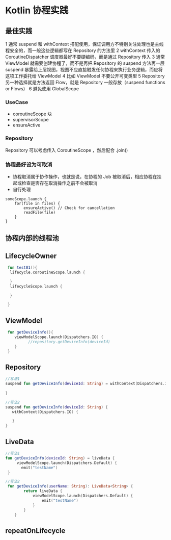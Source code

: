
# Kotlin 协程实践


## 最佳实践
1 通常 suspend 和 withContext 搭配使用，保证调用方不特别关注处理也是主线程安全的，而一般这些逻辑都写在 Repository 的方法里
2 withContext 传入的 CoroutineDispatcher 调度器最好不要硬编码，而是通过 Repository 传入
3 通常 ViewModel 就需要创建协程了，而不是再把 Repository 的 suspend 方法再一层 suspend 暴露给上层视图，视图不应直接触发任何协程来执行业务逻辑，而应将这项工作委托给 ViewModel
4 比如 ViewModel 不要公开可变类型
5 Repository 另一种选择就是方法返回  Flow，就是 Repository 一般存放（suspend functions or Flows）
6 避免使用 GlobalScope

### UseCase
- coroutineScope 块
- supervisorScope
- ensureActive

### Repository
Repository 可以考虑传入 CoroutineScope ，然后配合 .join()

### 协程最好设为可取消
- 协程取消属于协作操作，也就是说，在协程的 Job 被取消后，相应协程在挂起或检查是否存在取消操作之前不会被取消
- 自行处理
```
someScope.launch {
    for(file in files) {
        ensureActive() // Check for cancellation
        readFile(file)
    }
}
```






## 协程内部的线程池


 

## LifecycleOwner 
```kotlin
 fun test01(){
  lifecycle.coroutineScope.launch {

  }
  lifecycleScope.launch {

  }

 }
```




 

## ViewModel 
```kotlin
 fun getDeviceInfo(){
    viewModelScope.launch(Dispatchers.IO) {
          //repository.getDeviceInfo(deviceId)
    }
 }

```
## Repository

```kotlin
//写法1
suspend fun getDeviceInfo(deviceId: String) = withContext(Dispatchers.IO) {
        
}
```

 ```kotlin 
 //写法2  
 suspend fun getDeviceInfo(deviceId: String) {
    withContext(Dispatchers.IO) {

    }
}

```

## LiveData

```kotlin
//写法1
fun getDeviceInfo(deviceId: String) = liveData {
     viewModelScope.launch(Dispatchers.Default) {
       emit("testName")
 }
```

```kotlin
//写法2
 fun getDeviceInfo(userName: String): LiveData<String> {
        return liveData {
            viewModelScope.launch(Dispatchers.Default) {
                emit("testName")
            }
        }
    }
```




## repeatOnLifecycle

